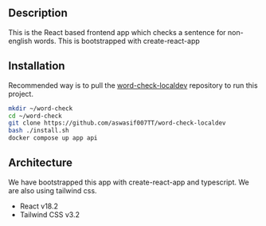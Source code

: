 ## Description

This is the React based frontend app which checks a sentence for non-english words. This is bootstrapped with create-react-app

## Installation

Recommended way is to pull the [word-check-localdev](https://github.com/aswasif007TT/word-check-localdev) repository to run this project.

```bash
mkdir ~/word-check
cd ~/word-check
git clone https://github.com/aswasif007TT/word-check-localdev
bash ./install.sh
docker compose up app api
```

## Architecture

We have bootstrapped this app with create-react-app and typescript. We are also using tailwind css.

- React v18.2
- Tailwind CSS v3.2
